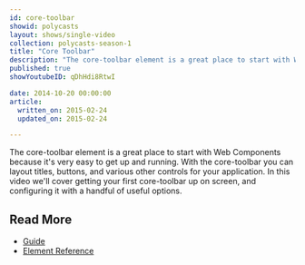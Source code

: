 ```yaml
---
id: core-toolbar
showid: polycasts
layout: shows/single-video
collection: polycasts-season-1
title: "Core Toolbar"
description: "The core-toolbar element is a great place to start with Web Components because it's very easy to get up and running. With the core-toolbar you can layout titles, buttons, and various other controls for your application. In this video we'll cover getting your first core-toolbar up on screen, and configuring it with a handful of useful options."
published: true
showYoutubeID: qDhHdi8RtwI

date: 2014-10-20 00:00:00
article:
  written_on: 2015-02-24
  updated_on: 2015-02-24

---
```


The core-toolbar element is a great place to start with Web Components because it's very easy to get up and running. With the core-toolbar you can layout titles, buttons, and various other controls for your application. In this video we'll cover getting your first core-toolbar up on screen, and configuring it with a handful of useful options.

## Read More

- [Guide](https://www.polymer-project.org/0.5/docs/elements/layout-elements.html)
- [Element Reference](https://www.polymer-project.org/0.5/docs/elements/#core-toolbar)
